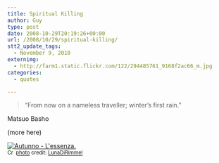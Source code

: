 ```yaml
---
title: Spiritual Killing
author: Guy
type: post
date: 2008-10-29T20:19:26+00:00
url: /2008/10/29/spiritual-killing/
stt2_update_tags:
  - November 9, 2010
externimg:
  - http://farm1.static.flickr.com/122/294485761_9168f2ac66_m.jpg
categories:
  - quotes

---
```

> &#8220;From now on a nameless traveller; winter&#8217;s first rain.&#8221;

Matsuo Basho

(more here)

<a href="http://www.flickr.com/photos/77251992@N00/294485761/" title="Autunno - L'essenza." target="_blank"><img src="http://farm1.static.flickr.com/122/294485761_9168f2ac66_m.jpg" alt="Autunno - L'essenza." border="0" /></a>  
<small><a href="http://creativecommons.org/licenses/by-nc-nd/2.0/" title="Attribution-NonCommercial-NoDerivs License" target="_blank"><img src="https://2018.guyjames.com/wp-content/plugins/photo-dropper/images/cc.png" alt="Creative Commons License" border="0" width="16" height="16" align="absmiddle" /></a> <a href="http://www.photodropper.com/photos/" target="_blank">photo</a> credit: <a href="http://www.flickr.com/photos/77251992@N00/294485761/" title="LunaDiRimmel" target="_blank">LunaDiRimmel</a></small>